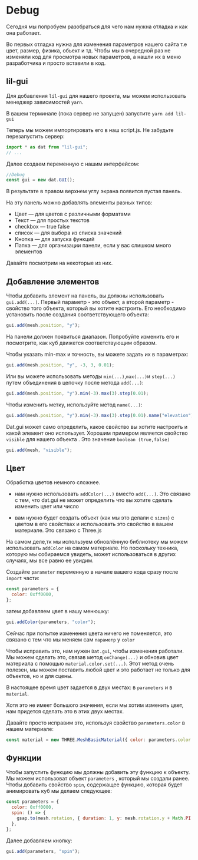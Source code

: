 # Debug

Сегодня мы попробуем разобраться для чего нам нужна отладка и как она работает.

Во первых отладка нужна для изменения параметров нашего сайта т.е цвет, размер, физика, обьект и тд. Чтобы мы в очередной раз не изменяли код для просмотра новых параметров, а нашли их в меню разработчика и просто вставили в код.

## lil-gui

Для добавления `lil-gui` для нашего проекта, мы можем использовать менеджер зависимостей `yarn`.

В вашем терминале (пока сервер не запущен) запустите `yarn add lil-gui`

Теперь мы можем импортировать его в наш script.js. Не забудьте перезапустить сервер:

```javascript
import * as dat from "lil-gui";
// ...
``` 

Далее создаем переменную с нашим интерфейсом:

```javascript
//Debug
const gui = new dat.GUI();
```

В результате в правом верхнем углу экрана появится пустая панель.

На эту панель можно добавлять элементы разных типов:

- Цвет — для цветов с различными форматами
- Текст — для простых текстов
- checkbox — true false
- список — для выбора из списка значений
- Кнопка — для запуска функций
- Папка — для организации панели, если у вас слишком много элементов

Давайте посмотрим на некоторые из них.

## Добавление элементов

Чтобы добавить элемент на панель, вы должны использовать `gui.add(...)`. Первый параметр - это объект, а второй параметр - свойство того объекта, который вы хотите настроить. Его необходимо установить после создания соответствующего объекта:

```javascript
gui.add(mesh.position, "y");
```

На панели должен появиться диапазон. Попробуйте изменить его и посмотрите, как куб движется соответствующим образом.

Чтобы указать min-max и точность, вы можете задать их в параметрах:

```javascript
gui.add(mesh.position, "y", -3, 3, 0.01);
```

Или вы можете использовать методы `min(...)`,`max(...)`и `step(...)` путем объединения в цепочку после метода `add(...)`:

```javascript
gui.add(mesh.position, "y").min(-3).max(3).step(0.01);
```

Чтобы изменить метку, используйте метод `name(...)`:

```javascript
gui.add(mesh.position, "y").min(-3).max(3).step(0.01).name("elevation");
```

Dat.gui может само определить, какое свойство вы хотите настроить и какой элемент оно использует. Хорошим примером является свойство `visible` для нашего объекта . Это значение `boolean (true,false)`

```javascript
gui.add(mesh, "visible");
```

## Цвет

Обработка цветов немного сложнее.

- нам нужно использовать `addColor(...)` вместо `add(...)`. Это связано с тем, что dat.gui не может определить что вы хотите сделать изменить цвет или число

- вам нужно будет создать объект (как мы это делали с `sizes`) с цветом в его свойствах и использовать это свойство в вашем материале. Это связано с Three.js

На самом деле,тк мы используем обновлённую библиотеку мы можем использовать `addColor` на самом материале. Но поскольку техника, которую мы собираемся увидеть, может использоваться в других случаях, мы все равно ее увидим.

Создайте `parameter` переменную в начале вашего кода сразу после `import` части:

```javascript
const parameters = {
  color: 0xff0000,
};
```

затем добавляем цвет в нашу менюшку:

```javascript
gui.addColor(parameters, "color");
```

Сейчас при попытке изменения цвета ничего не поменяется, это связано с тем что мы меняем сам `параметр` у `color`

Чтобы исправить это, нам нужен `Dat.gui`, чтобы изменения работали. Мы можем сделать это, связав метод `onChange(...)` и обновив цвет материала с помощью `material.color.set(...)`. Этот метод очень полезен, мы можем поставить любой цвет и это работает не только для объектов, но и для сцены.

В настоящее время цвет задается в двух местах: в `parameters` и в `material`.

Хотя это не имеет большого значения, если мы хотим изменить цвет, нам придется сделать это в этих двух местах.

Давайте просто исправим это, используя свойство `parameters.color` в нашем материале:

```javascript
const material = new THREE.MeshBasicMaterial({ color: parameters.color });
```

## Функции

Чтобы запустить функцию мы должны добавить эту функцию к объекту. Мы можем использоват объект `parameters` , который мы создали ранее. Чтобы добавить свойство `spin`, содержащее функцию, которая будет анимировать куб мы делаем следующее:

```javascript
const parameters = {
  color: 0xff0000,
  spin: () => {
    gsap.to(mesh.rotation, { duration: 1, y: mesh.rotation.y + Math.PI * 2 });
  },
};
```

Далее добавляем кнопку:

```javascript
gui.add(parameters, "spin");
```
